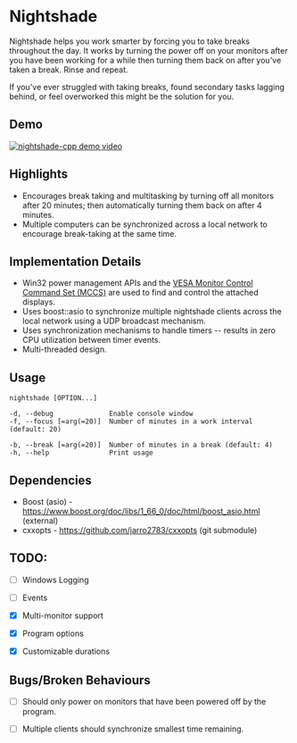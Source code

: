 # Nightshade

Nightshade helps you work smarter by forcing you to take breaks throughout the day. 
It works by turning the power off on your monitors after you have been working for 
a while then turning them back on after you've taken a break. Rinse and repeat.

If you've ever struggled with taking breaks, found secondary tasks lagging behind, 
or feel overworked this might be the solution for you.


## Demo

[![nightshade-cpp demo video](https://img.youtube.com/vi/xcMDlMT4uXc/0.jpg)](https://www.youtube.com/watch?v=xcMDlMT4uXc)

## Highlights

- Encourages break taking and multitasking by turning off all monitors after 20 minutes; then automatically turning them back on after 4 minutes.
- Multiple computers can be synchronized across a local network to encourage break-taking at the same time.

## Implementation Details

- Win32 power management APIs and the [VESA Monitor Control Command Set (MCCS)](https://en.wikipedia.org/wiki/Monitor_Control_Command_Set) are used to find and control the attached displays.
- Uses boost::asio to synchronize multiple nightshade clients across the local network using a UDP broadcast mechanism.
- Uses synchronization mechanisms to handle timers -- results in zero CPU utilization between timer events.
- Multi-threaded design.

## Usage

    nightshade [OPTION...]

    -d, --debug              Enable console window
    -f, --focus [=arg(=20)]  Number of minutes in a work interval (default: 20)

    -b, --break [=arg(=20)]  Number of minutes in a break (default: 4)
    -h, --help               Print usage

## Dependencies

- Boost (asio) - https://www.boost.org/doc/libs/1_66_0/doc/html/boost_asio.html (external)
- cxxopts - https://github.com/jarro2783/cxxopts (git submodule)

## TODO:

- [ ] Windows Logging
- [ ] Events

- [x] Multi-monitor support
- [x] Program options
- [x] Customizable durations


## Bugs/Broken Behaviours

- [ ] Should only power on monitors that have been powered off by the program.
- [ ] Multiple clients should synchronize smallest time remaining.


